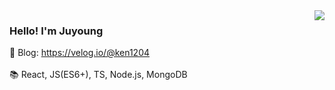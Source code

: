 <img align='right' src="https://github-readme-stats.vercel.app/api?username=tTab1204&show_icons=true&theme=tokyonight" />

### Hello! I'm Juyoung
🔧 Blog: https://velog.io/@ken1204 <br /> <br />
📚 React, JS(ES6+), TS, Node.js, MongoDB



